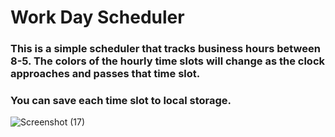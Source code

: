 # Work Day Scheduler

### This is a simple scheduler that tracks business hours between 8-5. The colors of the hourly time slots will change as the clock approaches and passes that time slot.
### You can save each time slot to local storage.
![Screenshot (17)](https://user-images.githubusercontent.com/96394025/155900043-34ff2dcd-a12c-4314-b85a-645fddfdd2aa.png)
